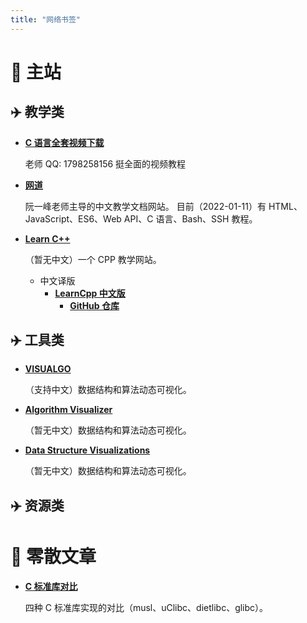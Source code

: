```yaml
---
title: "网络书签"
---
```


# 🚀 主站

## ✈️ 教学类

- **[C 语言全套视频下载](link1008)**

  老师 QQ: 1798258156 挺全面的视频教程

- **[网道](link1005)**

  阮一峰老师主导的中文教学文档网站。
  目前（2022-01-11）有 HTML、JavaScript、ES6、Web API、C 语言、Bash、SSH 教程。

- **[Learn C++](link1001)**

  （暂无中文）一个 CPP 教学网站。

  - 中文译版
    - **[LearnCpp 中文版](link1006)**
      - **[GitHub 仓库](link1007)**

## ✈️ 工具类

- **[VISUALGO](link1002)**

  （支持中文）数据结构和算法动态可视化。

- **[Algorithm Visualizer](link1003)**

  （暂无中文）数据结构和算法动态可视化。

- **[Data Structure Visualizations](link1004)**

  （暂无中文）数据结构和算法动态可视化。

## ✈️ 资源类

# 🚀 零散文章

- **[C 标准库对比](link1009)**

  四种 C 标准库实现的对比（musl、uClibc、dietlibc、glibc）。

[link1001]: https://www.learncpp.com
[link1002]: https://visualgo.net/zh
[link1003]: https://algorithm-visualizer.org/
[link1004]: https://www.cs.usfca.edu/~galles/visualization/Algorithms.html
[link1005]: https://wangdoc.com/
[link1006]: https://learncpp-cn.github.io/
[link1007]: https://github.com/LearnCpp-CN/learncpp-cn.github.io
[link1008]: https://www.lengqinjie.xyz/
[link1009]: http://www.etalabs.net/compare_libcs.html
